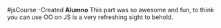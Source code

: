 #jsCourse
-Created **Alumno**
This part was so awesome and fun, to think you can use OO on JS is a very refreshing sight to behold.
